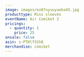 ```yaml
---
image: images/eo87uyuuyaeba45.jpg
producttype: Mini sleeves
eventName: Air Comiket 2
pricings:
  - quantity: 1
    price: 25
onsale: false
asin: s-PTHlfSSh8
merchandise: comiket
---
```

